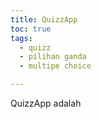 ```yaml
---
title: QuizzApp
toc: true
tags:
  - quizz
  - pilihan ganda
  - multipe choice

---
```


QuizzApp adalah
